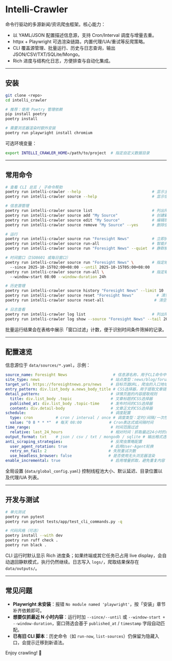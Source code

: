 # Intelli-Crawler

命令行驱动的多源新闻/资讯爬虫框架。核心能力：
- 以 YAML/JSON 配置描述信息源，支持 Cron/Interval 调度与增量去重。
- httpx + Playwright 可选渲染链路，内置代理/UA/重试等反爬策略。
- CLI 覆盖源管理、批量运行、历史与日志查询，输出 JSON/CSV/TXT/SQLite/Mongo。
- Rich 进度与结构化日志，方便排查与自动化集成。

---

## 安装

```bash
git clone <repo>
cd intelli_crawler

# 推荐：使用 Poetry 管理依赖
pip install poetry
poetry install

# 需要浏览器渲染时额外安装
poetry run playwright install chromium
```

可选环境变量：

```bash
export INTELLI_CRAWLER_HOME=/path/to/project  # 指定自定义数据目录
```

---

## 常用命令

```bash
# 查看 CLI 总览 / 子命令帮助
poetry run intelli-crawler --help                               # 显示主命令帮助信息
poetry run intelli-crawler source --help                        # 显示信息源子命令帮助

# 信息源管理
poetry run intelli-crawler source list                          # 列出所有配置的信息源
poetry run intelli-crawler source add "My Source"               # 创建新的信息源配置
poetry run intelli-crawler source edit "My Source"              # 编辑现有信息源配置
poetry run intelli-crawler source remove "My Source" --yes      # 删除信息源并清空历史记录

# 运行
poetry run intelli-crawler source run "Foresight News"          # 立即执行指定信息源
poetry run intelli-crawler source run-all                       # 智能并发执行全部信息源
poetry run intelli-crawler source run "Foresight News" --quiet  # 静默模式，仅输出统计结果

# 时间窗口（ISO8601 或每日窗口）
poetry run intelli-crawler source run "Foresight News" \        # 指定绝对时间范围执行
  --since 2025-10-15T02:00+08:00 --until 2025-10-15T05:00+08:00
poetry run intelli-crawler source run-all \                     # 指定每日时间窗口批量执行
  --window-start 08:00 --window-duration 24h

# 历史管理
poetry run intelli-crawler source history "Foresight News" --limit 10  # 查看信息源抓取历史记录
poetry run intelli-crawler source reset "Foresight News"          # 清空指定源的历史记录
poetry run intelli-crawler source reset-all                      # 清空所有源的历史记录

# 日志查看
poetry run intelli-crawler log list                             # 列出所有可用的日志文件
poetry run intelli-crawler log show --source "Foresight News" --tail 200  # 查看指定源的最新日志
```

批量运行结果会在表格中展示「窗口过滤」计数，便于识别时间条件筛掉的记录。

---

## 配置速览

信息源位于 `data/sources/*.yaml`，示例：

```yaml
source_name: Foresight News                    # 信息源名称，用于CLI命令中的标识
site_type: news                               # 站点类型：news/blog/forum等
target_url: https://foresightnews.pro/news    # 目标页面URL，爬虫的入口地址
entry_pattern: div.list_body a.news_body_title # CSS选择器，用于提取文章链接
detail_pattern:                               # 详情页面的内容提取规则
  title: div.list_body .topic                 # 文章标题的CSS选择器
  published_at: div.list_body .topic-time     # 发布时间的CSS选择器
  content: div.detail-body                    # 文章正文的CSS选择器
schedule:                                     # 调度配置
  type: cron          # cron / interval / once # 调度类型：定时/间隔/一次性
  value: "0 8 * * *"  # 每天 08:00            # Cron表达式或间隔时间
time_range:                                   # 时间范围过滤
  relative: last_24_hours                     # 相对时间：抓取最近24小时的内容
output_format: txt    # json / csv / txt / mongodb / sqlite # 输出格式选择
anti_scraping_strategies:                     # 反爬虫策略配置
  user_agent_rotation: true                   # 启用User-Agent轮换
  retry_on_fail: 2                           # 失败重试次数
  use_headless_browser: false                # 是否使用无头浏览器渲染
enable_incremental: true                      # 启用增量抓取，避免重复内容
```

全局设置 (`data/global_config.yaml`) 控制线程池大小、默认延迟、目录位置以及代理/UA 列表。

---

## 开发与测试

```bash
# 单元测试
poetry run pytest
poetry run pytest tests/app/test_cli_commands.py -q

# 代码风格（可选）
poetry install --with dev
poetry run ruff check .
poetry run black .
```

CLI 运行时默认显示 Rich 进度条；如果终端或其它任务已占用 live display，会自动退回静默模式，执行仍然继续。日志写入 `logs/`，爬取结果保存在 `data/outputs/`。

---

## 常见问题

- **Playwright 未安装**：报错 `No module named 'playwright'`，按「安装」章节补齐依赖即可。
- **想要仅抓最近 N 小时内容**：运行时加 `--since/--until` 或 `--window-start + --window-duration`，窗口筛选会基于 `published_at` / `timestamp` 字段自动匹配。
- **已有旧 CLI 脚本**：历史命令（如 `run-now`, `list-sources`）仍保留为隐藏入口，会提示迁移到新语法。

Enjoy crawling! 🚀
